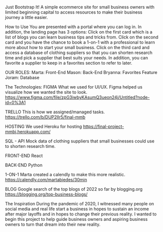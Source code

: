 Just Bootstrap It!
A simple ecommerce site for small business owners with limited beginning capital to access resources to make their business journey a little easier.  

How to Use
You are presented with a portal where you can log in. In addition, the landing page has 3 options:
Click on the first card which is a list of blogs you can learn business tips and tricks from.
Click on the second card and you have the chance to book a 1-on-1 with a professional to learn more about how to start your small business.
Click on the third card and access a database of clothing suppliers so that you can shorten research time and pick a supplier that best suits your needs.
In addition, you can favorite a supplier to keep in a favorites section to refer to later. 

OUR ROLES:
Marta: Front-End
Mason: Back-End
Bryanna: Favorites Feature
Joram: Database


The Technologies:
FIGMA
What we used for UI/UX. Figma helped us visualize how we wanted the site to look.
https://www.figma.com/file/zpG3iwbyKAsumQ3ueon24j/Untitled?node-id=0%3A1

TRELLO
This is how we assigned/managed tasks.
https://trello.com/b/DUP2IIr5/final-mmb

HOSTING
We used Heroku for hosting
https://final-project-mmbj.herokuapp.com/ 

SQL - API
Mock data of clothing suppliers that small businesses could use to shorten research time.

FRONT-END
React

BACK-END
Python

1-ON-1
Marta created a calendly to make this more realistic.
https://calendly.com/martabiedes/30min

BLOG
Google search of the top blogs of 2022 so far by blogging.org
https://blogging.org/top-business-blogs/ 


The Inspiration
During the pandemic of 2020, I witnessed many people on social media and real life start a business in hopes to sustain an income after major layoffs and in hopes to change their previous reality. I wanted to begin this project to help guide business owners and aspiring business owners to turn that dream into their new reality. 